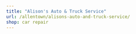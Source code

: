 ```yaml
---
title: "Alison's Auto & Truck Service"
url: /allentown/alisons-auto-and-truck-service/
shop: car repair
---
```

